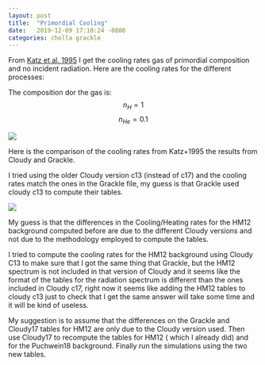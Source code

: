 ```yaml
---
layout: post
title:  "Primordial Cooling"
date:   2019-12-09 17:10:24 -0800
categories: cholla grackle
---
```


From [Katz et al. 1995](https://arxiv.org/abs/astro-ph/9509107) I get the cooling rates gas of primordial composition and no incident radiation. Here are the cooling rates for the different processes:


The composition dor the gas is: $$n_{H} = 1$$  $$n_{He} = 0.1$$  



<img src="{{ site.url }}assets/images/primordial_cooling.png"> 


Here is the comparison of the cooling rates from Katz+1995 the results from Cloudy and Grackle.

I tried using the older  Cloudy version c13 (instead of c17) and the cooling rates match the ones in the Grackle file, my guess is that Grackle used cloudy c13 to compute their tables. 

<img src="{{ site.url }}assets/images/primordial_cooling_comparison_convergence_cloudy13.png"> 

My guess is that the differences in the Cooling/Heating rates for the HM12 background computed before are due to the different Cloudy versions and not due to the methodology employed to compute the tables.

I tried to compute the cooling rates for the HM12 background using Cloudy C13 to make sure that I got the same thing that Grackle, but the HM12 spectrum is not included in that version of Cloudy and it seems like the format of the tables for the  radiation spectrum is different than the ones included in Cloudy c17, right now it seems like adding the HM12 tables to cloudy c13 just to check that I get the same answer will take some time and it will be kind of useless.

My suggestion is to assume that the differences on the Grackle and Cloudy17 tables for HM12 are only due to the Cloudy version used. Then use Cloudy17 to recompute the tables for HM12 ( which I already did) and for the Puchwein18 background. Finally run the simulations using the two new tables. 